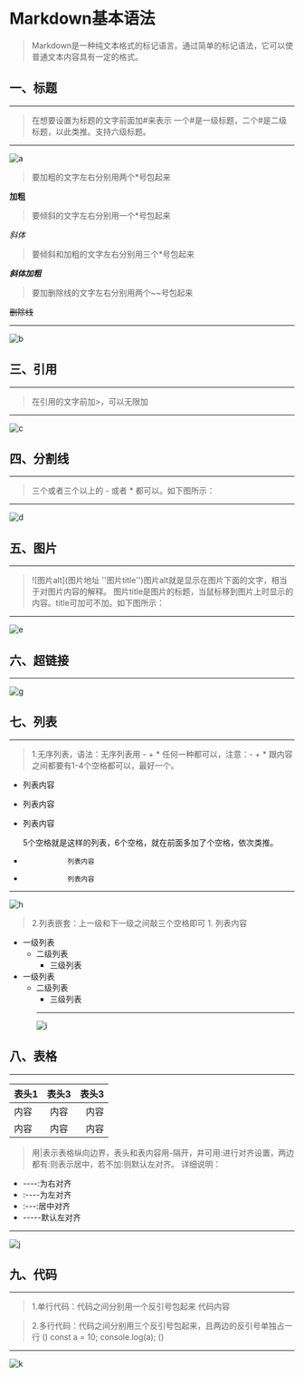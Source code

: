 # Markdown基本语法
>Markdown是一种纯文本格式的标记语言。通过简单的标记语法，它可以使普通文本内容具有一定的格式。
## 一、标题
___
>在想要设置为标题的文字前面加#来表示
一个#是一级标题，二个#是二级标题，以此类推。支持六级标题。
___
![a](https://user-images.githubusercontent.com/54888015/64938554-eb889d80-d890-11e9-8979-45057a021bdf.png)

>要加粗的文字左右分别用两个*号包起来

**加粗**

>要倾斜的文字左右分别用一个*号包起来

*斜体*

>要倾斜和加粗的文字左右分别用三个*号包起来

***斜体加粗***

>要加删除线的文字左右分别用两个~~号包起来

~~删除线~~
___
![b](https://user-images.githubusercontent.com/54888015/64938698-60f46e00-d891-11e9-8160-6ecee9f44481.png)
## 三、引用
___
>在引用的文字前加>，可以无限加
___
![c](https://user-images.githubusercontent.com/54888015/64938699-618d0480-d891-11e9-9524-ff2754afc022.png)

## 四、分割线
___
>三个或者三个以上的 - 或者 * 都可以。如下图所示：
___
![d](https://user-images.githubusercontent.com/54888015/64938701-618d0480-d891-11e9-83d0-afc78bdd08b1.png)

## 五、图片
___
>![图片alt](图片地址 ''图片title'')图片alt就是显示在图片下面的文字，相当于对图片内容的解释。
图片title是图片的标题，当鼠标移到图片上时显示的内容。title可加可不加。如下图所示：
___
![e](https://user-images.githubusercontent.com/54888015/64938702-618d0480-d891-11e9-9486-b078f3710e1e.png)
## 六、超链接
___
![g](https://user-images.githubusercontent.com/54888015/64938692-5f2aaa80-d891-11e9-8704-faf89822c97d.png)
## 七、列表
___
>1.无序列表，语法：无序列表用 - + * 任何一种都可以，注意：- + * 跟内容之间都要有1-4个空格都可以，最好一个。

* 列表内容
* 列表内容
* 列表内容

  5个空格就是这样的列表，6个空格，就在前面多加了个空格，依次类推。
+                列表内容
-                列表内容
___
  ![h](https://user-images.githubusercontent.com/54888015/64938693-5f2aaa80-d891-11e9-9b32-afe15b063504.png)
  >2.列表嵌套：上一级和下一级之间敲三个空格即可 1. 列表内容
+ 一级列表
   + 二级列表
     + 三级列表
 + 一级列表
   + 二级列表
     + 三级列表
     ___
      ![i](https://user-images.githubusercontent.com/54888015/64938694-5fc34100-d891-11e9-9c32-5d4bf414550b.png)
## 八、表格
___
|表头1|表头3|表头3|
|--- |:--:|---: |
| 内容|内容 |内容 |
|内容 |内容 |内容 |

>用|表示表格纵向边界，表头和表内容用-隔开，并可用:进行对齐设置，两边都有:则表示居中，若不加:则默认左对齐。
详细说明：
* ----:为右对齐
* :----为左对齐
* :---:居中对齐
* -----默认左对齐
___
![j](https://user-images.githubusercontent.com/54888015/64938695-5fc34100-d891-11e9-9f09-ef18fbcfd023.png)
## 九、代码
___
>1.单行代码：代码之间分别用一个反引号包起来
<span>代码内容</span>

>2.多行代码：代码之间分别用三个反引号包起来，且两边的反引号单独占一行
() const a = 10; console.log(a); ()
___
![k](https://user-images.githubusercontent.com/54888015/64938696-605bd780-d891-11e9-8136-a9c7c930ab51.png)
